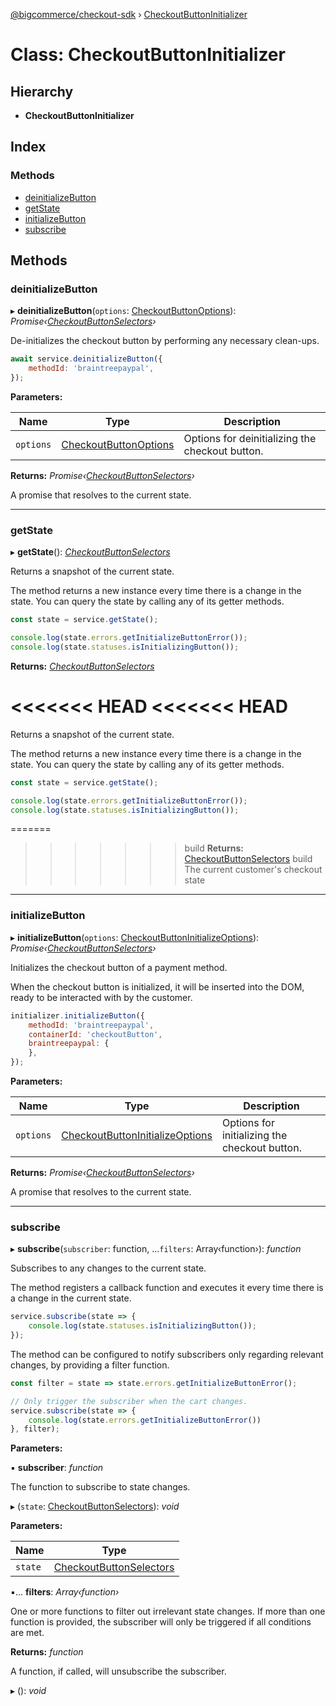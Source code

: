 [@bigcommerce/checkout-sdk](../README.md) › [CheckoutButtonInitializer](checkoutbuttoninitializer.md)

# Class: CheckoutButtonInitializer

## Hierarchy

* **CheckoutButtonInitializer**

## Index

### Methods

* [deinitializeButton](checkoutbuttoninitializer.md#deinitializebutton)
* [getState](checkoutbuttoninitializer.md#getstate)
* [initializeButton](checkoutbuttoninitializer.md#initializebutton)
* [subscribe](checkoutbuttoninitializer.md#subscribe)

## Methods

###  deinitializeButton

▸ **deinitializeButton**(`options`: [CheckoutButtonOptions](../interfaces/checkoutbuttonoptions.md)): *Promise‹[CheckoutButtonSelectors](../interfaces/checkoutbuttonselectors.md)›*

De-initializes the checkout button by performing any necessary clean-ups.

```js
await service.deinitializeButton({
    methodId: 'braintreepaypal',
});
```

**Parameters:**

Name | Type | Description |
------ | ------ | ------ |
`options` | [CheckoutButtonOptions](../interfaces/checkoutbuttonoptions.md) | Options for deinitializing the checkout button. |

**Returns:** *Promise‹[CheckoutButtonSelectors](../interfaces/checkoutbuttonselectors.md)›*

A promise that resolves to the current state.

___

###  getState

▸ **getState**(): *[CheckoutButtonSelectors](../interfaces/checkoutbuttonselectors.md)*

Returns a snapshot of the current state.

The method returns a new instance every time there is a change in the
state. You can query the state by calling any of its getter methods.

```js
const state = service.getState();

console.log(state.errors.getInitializeButtonError());
console.log(state.statuses.isInitializingButton());
```

**Returns:** *[CheckoutButtonSelectors](../interfaces/checkoutbuttonselectors.md)*

<<<<<<< HEAD
<<<<<<< HEAD
=======
Returns a snapshot of the current state.

The method returns a new instance every time there is a change in the state. You can query the state by calling any of its getter methods.

```js
const state = service.getState();

console.log(state.errors.getInitializeButtonError());
console.log(state.statuses.isInitializingButton());
```

=======
>>>>>>> build
**Returns:** [CheckoutButtonSelectors](../interfaces/checkoutbuttonselectors.md)
>>>>>>> build
The current customer's checkout state

___

###  initializeButton

▸ **initializeButton**(`options`: [CheckoutButtonInitializeOptions](../interfaces/checkoutbuttoninitializeoptions.md)): *Promise‹[CheckoutButtonSelectors](../interfaces/checkoutbuttonselectors.md)›*

Initializes the checkout button of a payment method.

When the checkout button is initialized, it will be inserted into the DOM,
ready to be interacted with by the customer.

```js
initializer.initializeButton({
    methodId: 'braintreepaypal',
    containerId: 'checkoutButton',
    braintreepaypal: {
    },
});
```

**Parameters:**

Name | Type | Description |
------ | ------ | ------ |
`options` | [CheckoutButtonInitializeOptions](../interfaces/checkoutbuttoninitializeoptions.md) | Options for initializing the checkout button. |

**Returns:** *Promise‹[CheckoutButtonSelectors](../interfaces/checkoutbuttonselectors.md)›*

A promise that resolves to the current state.

___

###  subscribe

▸ **subscribe**(`subscriber`: function, ...`filters`: Array‹function›): *function*

Subscribes to any changes to the current state.

The method registers a callback function and executes it every time there
is a change in the current state.

```js
service.subscribe(state => {
    console.log(state.statuses.isInitializingButton());
});
```

The method can be configured to notify subscribers only regarding
relevant changes, by providing a filter function.

```js
const filter = state => state.errors.getInitializeButtonError();

// Only trigger the subscriber when the cart changes.
service.subscribe(state => {
    console.log(state.errors.getInitializeButtonError())
}, filter);
```

**Parameters:**

▪ **subscriber**: *function*

The function to subscribe to state changes.

▸ (`state`: [CheckoutButtonSelectors](../interfaces/checkoutbuttonselectors.md)): *void*

**Parameters:**

Name | Type |
------ | ------ |
`state` | [CheckoutButtonSelectors](../interfaces/checkoutbuttonselectors.md) |

▪... **filters**: *Array‹function›*

One or more functions to filter out irrelevant state
changes. If more than one function is provided, the subscriber will only
be triggered if all conditions are met.

**Returns:** *function*

A function, if called, will unsubscribe the subscriber.

▸ (): *void*
